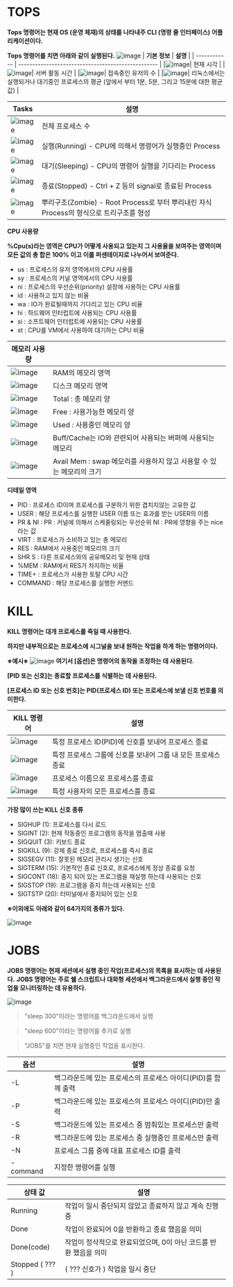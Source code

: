 # TOPS
**Tops 명령어는 현재 OS (운영 체재)의 상태를 나타내주 CLI (명령 줄 인터페이스) 어플리케이션이다.**

**Tops 명령어를 치면 아래와 같이 실행된다.**
![image](https://github.com/dean8953/Hello-World_230517/assets/133843595/08863a64-f3e6-4cad-b1b7-1b256abafa90)
| **기본 정보** | **설명** |
| ------------ | -------------------------------------------------- |
|![image](https://github.com/dean8953/Hello-World_230517/assets/133843595/03ab150d-57bb-4900-b869-b4d56c679896)| 현재 시각 |
|![image](https://github.com/dean8953/Hello-World_230517/assets/133843595/dac9b631-50df-4d9b-9e26-7934d21b3bc9)| 서버 활동 시간 |
|![image](https://github.com/dean8953/Hello-World_230517/assets/133843595/2ea63326-9aae-4206-a2e3-ae8831fd231c)| 접속중인 유저의 수 |
|![image](https://github.com/dean8953/Hello-World_230517/assets/133843595/455a83e6-8701-4458-a29e-b4b2fa773ad4)| 리눅스에서는 실행되거나 대기중인 프로세스의 평균 (앞에서 부터 1분, 5분, 그리고 15분에 대한 평균값) |



| **Tasks** | **설명** |
| ------------ | -------------------------------------------------- |
|![image](https://github.com/dean8953/Hello-World_230517/assets/133843595/79079cac-bea6-485d-a22f-2dd471385fb3)| 전체 프로세스 수 |
|![image](https://github.com/dean8953/Hello-World_230517/assets/133843595/686fad33-4d68-4e33-82aa-47bb26c5234d)| 실행(Running) - CPU에 의해서 명령어가 실행중인 Process |
|![image](https://github.com/dean8953/Hello-World_230517/assets/133843595/57f54ecf-28b7-4753-ae8a-0254e258e179)| 대기(Sleeping) - CPU의 명령어 실행을 기다리는 Process |
|![image](https://github.com/dean8953/Hello-World_230517/assets/133843595/8486bb3e-f684-48f4-a466-dfc01322360d)| 종료(Stopped) - Ctrl + Z 등의 signal로 종료된 Process |
|![image](https://github.com/dean8953/Hello-World_230517/assets/133843595/c075d9d6-9fb1-40f7-bf40-be3f10d35d5b)| 뿌리구조(Zombie) - Root Process로 부터 뿌리내린 자식 Process의 형식으로 트리구조를 형성

**CPU 사용량**

**%Cpu(s)라는 영역은 CPU가 어떻게 사용되고 있는지 그 사용율을 보여주는 영역이며 모든 값의 총 합은 100% 이고 이를 퍼센테이지로 나누어서 보여준다.**
 
 * us : 프로세스의 유저 영역에서의 CPU 사용률
 * sy : 프로세스의 커널 영역에서의 CPU 사용률
 * ni : 프로세스의 우선순위(priority) 설정에 사용하는 CPU 사용률
 * id : 사용하고 있지 않는 비율
 * wa : IO가 완료될때까지 기다리고 있는 CPU 비율
 * hi : 하드웨어 인터럽트에 사용되는 CPU 사용률
 * si : 소프트웨어 인터럽트에 사용되는 CPU 사용률
 * st : CPU를 VM에서 사용하여 대기하는 CPU 비율

| **메모리 사용량** |  |
| ------------ | -------------------------------------------------- |
|![image](https://github.com/dean8953/Hello-World_230517/assets/133843595/71063870-79c5-4e53-9488-46fd803861df)| RAM의 메모리 영역 |
|![image](https://github.com/dean8953/Hello-World_230517/assets/133843595/8ca8f94d-8d60-413e-b947-5a8feebc9299)| 디스크 메모리 영역 |
|![image](https://github.com/dean8953/Hello-World_230517/assets/133843595/c57ead94-7954-4ba2-8d79-63fb208cddab)| Total : 총 메모리 양 |
|![image](https://github.com/dean8953/Hello-World_230517/assets/133843595/aea6e7a3-7360-468d-952a-214d0fa683d4)| Free : 사용가능한 메모리 양 |
|![image](https://github.com/dean8953/Hello-World_230517/assets/133843595/fad387ce-8685-40ad-9a6f-cb16c21f956a)| Used : 사용중인 메모리 양 |
|![image](https://github.com/dean8953/Hello-World_230517/assets/133843595/1e01766d-3177-4a48-aaec-91225b515a0a)| Buff/Cache는 IO와 관련되어 사용되는 버퍼에 사용되는 메모리 |
|![image](https://github.com/dean8953/Hello-World_230517/assets/133843595/b6188a16-9336-4018-8e4d-5c7a531b6a62)| Avail Mem : swap 메모리를 사용하지 않고 사용할 수 있는 메모리의 크기 |

**디테일 영역**

* PID :  프로세스 ID이며 프로세스를 구분하기 위한 겹치지않는 고유한 값
* USER : 해당 프로세스를 실행한 USER 이름 또는 효과를 받는 USER의 이름
* PR & NI : PR : 커널에 의해서 스케줄링되는 우선순위 NI : PR에 영향을 주는 nice라는 값
* VIRT : 프로세스가 소비하고 있는 총 메모리
* RES : RAM에서 사용중인 메모리의 크기
* SHR S : 다른 프로세스와의 공유메모리 및 현재 상태
* %MEM : RAM에서 RES가 차지하는 비율
* TIME+ : 프로세스가 사용한 토탈 CPU 시간
* COMMAND : 해당 프로세스를 실행한 커맨드

# KILL
**KILL 명령어는 대개 프로세스를 죽일 때 사용한다.**

**하지만 내부적으로는 프로세스에 시그널을 보내 원하는 작업을 하게 하는 명령어이다.**

**※예시※**
![image](https://github.com/dean8953/Hello-World_230517/assets/133843595/a1e26aa5-b032-4b2f-a31d-113fecc706d2)
**여기서 [옵션]은 명령어의 동작을 조정하는 데 사용된다.**

**[PID 또는 신호]는 종료할 프로세스를 식별하는 데 사용된다.**

**[프로세스 ID 또는 신호 번호]는 PID(프로세스 ID) 또는 프로세스에 보낼 신호 번호를 의미한다.**

| **KILL 명령어** | **설명** |
| ------------ | -------------------------------------------------- |
|![image](https://github.com/dean8953/Hello-World_230517/assets/133843595/736bb8d2-4a01-4600-a7e4-6d24e68eafb9)| 특정 프로세스 ID(PID)에 신호를 보내어 프로세스 종료 |
|![image](https://github.com/dean8953/Hello-World_230517/assets/133843595/49916f36-e6c8-4490-9d38-dd852a853d49)| 특정 프로세스 그룹에 신호를 보내어 그룹 내 모든 프로세스 종료|
|![image](https://github.com/dean8953/Hello-World_230517/assets/133843595/7e9bc366-4ea7-4a5a-bde2-a7f5744086c5)| 프로세스 이름으로 프로세스를 종료 |
|![image](https://github.com/dean8953/Hello-World_230517/assets/133843595/bad6a48e-5ee1-42ba-bfa6-05c049a948f0)| 특정 사용자의 모든 프로세스를 종료|

**가장 많이 쓰는 KILL 신호 종류**
* SIGHUP (1): 프로세스를 다시 로드
* SIGINT (2): 현재 작동중인 프로그램의 동작을 멈출때 사용
* SIGQUIT (3): 키보드 종료
* SIGKILL (9): 강제 종료 신호로, 프로세스를 즉시 종료
* SIGSEGV (11): 잘못된 메모리 관리시 생기는 신호
* SIGTERM (15): 기본적인 종료 신호로, 프로세스에게 정상 종료를 요청
* SIGCONT (18): 중지 되어 있는 프로그램을 재실행 하는데 사용되는 신호
* SIGSTOP (19): 프로그램을 중지 하는데 사용되는 신호
* SIGTSTP (20): 터미널에서 중지되어 있는 신호

**※이외에도 아래와 같이 64가지의 종류가 있다.**

![image](https://github.com/dean8953/Hello-World_230517/assets/133843595/98e3edcf-d239-4785-b7f6-c4dbd3284619)

# JOBS

**JOBS 명령어는 현재 세션에서 실행 중인 작업(프로세스)의 목록을 표시하는 데 사용된다.**
**JOBS 명령어는 주로 쉘 스크립트나 대화형 세션에서 백그라운드에서 실행 중인 작업을 모니터링하는 데 유용하다.**

![image](https://github.com/dean8953/Hello-World_230517/assets/133843595/f9bbfe48-b1e9-48bb-84c8-5fa15b7e1ea5)

> "sleep 300"이라는 명령어를 백그라운드에서 실행

> "sleep 600"이라는 명령어를 추가로 실행

> "JOBS"를 치면 현재 실행중인 작업을 표시한다.


| **옵션** | **설명** |
| ------------ | -------------------------------------------------- |
| -L | 백그라운드에 있는 프로세스의 프로세스 아이디(PID)를 함께 출력 |
| -P | 백그라운드에 있는 프로세스의 프로세스 아이디(PID)만 출력 |
| -S | 백그라운드에 있는 프로세스 중 멈춰있는 프로세스만 출력 |
| -R | 백그라운드에 있는 프로세스 중 실행중인 프로세스만 출력 |
| -N | 프로세스 그룹 중에 대표 프로세스 ID를 출력 |
| -command | 지정한 명령어를 실행 |


| **상태 값** | **설명** |
| ------------ | -------------------------------------------------- |
| Running | 작업이 일시 중단되지 않았고 종료하지 않고 계속 진행 중 |
| Done | 작업이 완료되어 0을 반환하고 종료 했음을 의미 |
| Done(code) | 작업이 정삭적으로 완료되었으며, 0이 아닌 코드를 반환 했음을 의미 |
| Stopped ( ??? ) |  ( ??? 신호가 ) 작업을 일시 중단 |























